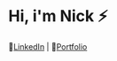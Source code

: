 <h1>Hi, i'm Nick ⚡</h1>

📄[LinkedIn](https://www.linkedin.com/in/nixoletas/)  |  📔[Portfolio](https://nixoletas.github.io/me)
<i class="fa-brands fa-linkedin"></i>
